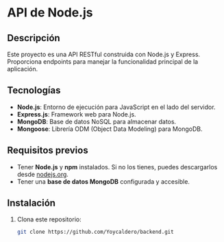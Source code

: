 # API de Node.js

## Descripción
Este proyecto es una API RESTful construida con Node.js y Express. Proporciona endpoints para manejar la funcionalidad principal de la aplicación.

## Tecnologías
- **Node.js**: Entorno de ejecución para JavaScript en el lado del servidor.
- **Express.js**: Framework web para Node.js.
- **MongoDB**: Base de datos NoSQL para almacenar datos.
- **Mongoose**: Librería ODM (Object Data Modeling) para MongoDB.

## Requisitos previos
- Tener **Node.js** y **npm** instalados. Si no los tienes, puedes descargarlos desde [nodejs.org](https://nodejs.org/).
- Tener una **base de datos MongoDB** configurada y accesible.

## Instalación

1. Clona este repositorio:
   ```bash
   git clone https://github.com/Yoycaldero/backend.git
